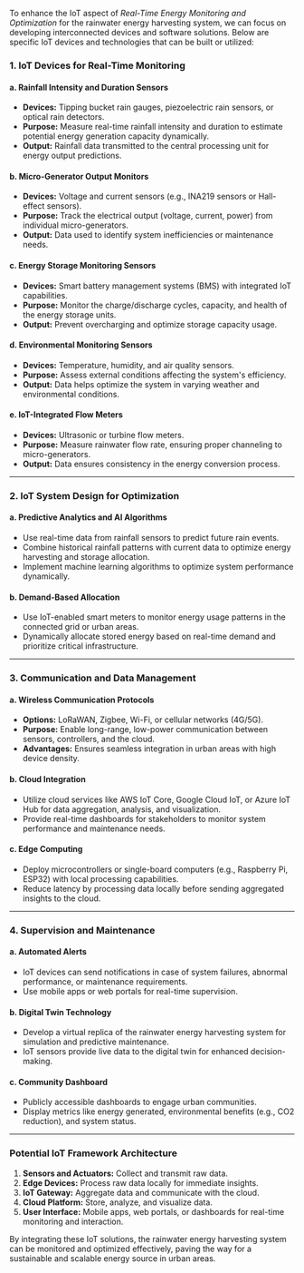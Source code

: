 To enhance the IoT aspect of *Real-Time Energy Monitoring and Optimization* for the rainwater energy harvesting system, we can focus on developing interconnected devices and software solutions. Below are specific IoT devices and technologies that can be built or utilized:

### 1. **IoT Devices for Real-Time Monitoring**
#### a. **Rainfall Intensity and Duration Sensors**
   - **Devices:** Tipping bucket rain gauges, piezoelectric rain sensors, or optical rain detectors.
   - **Purpose:** Measure real-time rainfall intensity and duration to estimate potential energy generation capacity dynamically.
   - **Output:** Rainfall data transmitted to the central processing unit for energy output predictions.

#### b. **Micro-Generator Output Monitors**
   - **Devices:** Voltage and current sensors (e.g., INA219 sensors or Hall-effect sensors).
   - **Purpose:** Track the electrical output (voltage, current, power) from individual micro-generators.
   - **Output:** Data used to identify system inefficiencies or maintenance needs.

#### c. **Energy Storage Monitoring Sensors**
   - **Devices:** Smart battery management systems (BMS) with integrated IoT capabilities.
   - **Purpose:** Monitor the charge/discharge cycles, capacity, and health of the energy storage units.
   - **Output:** Prevent overcharging and optimize storage capacity usage.

#### d. **Environmental Monitoring Sensors**
   - **Devices:** Temperature, humidity, and air quality sensors.
   - **Purpose:** Assess external conditions affecting the system's efficiency.
   - **Output:** Data helps optimize the system in varying weather and environmental conditions.

#### e. **IoT-Integrated Flow Meters**
   - **Devices:** Ultrasonic or turbine flow meters.
   - **Purpose:** Measure rainwater flow rate, ensuring proper channeling to micro-generators.
   - **Output:** Data ensures consistency in the energy conversion process.

---

### 2. **IoT System Design for Optimization**
#### a. **Predictive Analytics and AI Algorithms**
   - Use real-time data from rainfall sensors to predict future rain events.
   - Combine historical rainfall patterns with current data to optimize energy harvesting and storage allocation.
   - Implement machine learning algorithms to optimize system performance dynamically.

#### b. **Demand-Based Allocation**
   - Use IoT-enabled smart meters to monitor energy usage patterns in the connected grid or urban areas.
   - Dynamically allocate stored energy based on real-time demand and prioritize critical infrastructure.

---

### 3. **Communication and Data Management**
#### a. **Wireless Communication Protocols**
   - **Options:** LoRaWAN, Zigbee, Wi-Fi, or cellular networks (4G/5G).
   - **Purpose:** Enable long-range, low-power communication between sensors, controllers, and the cloud.
   - **Advantages:** Ensures seamless integration in urban areas with high device density.

#### b. **Cloud Integration**
   - Utilize cloud services like AWS IoT Core, Google Cloud IoT, or Azure IoT Hub for data aggregation, analysis, and visualization.
   - Provide real-time dashboards for stakeholders to monitor system performance and maintenance needs.

#### c. **Edge Computing**
   - Deploy microcontrollers or single-board computers (e.g., Raspberry Pi, ESP32) with local processing capabilities.
   - Reduce latency by processing data locally before sending aggregated insights to the cloud.

---

### 4. **Supervision and Maintenance**
#### a. **Automated Alerts**
   - IoT devices can send notifications in case of system failures, abnormal performance, or maintenance requirements.
   - Use mobile apps or web portals for real-time supervision.

#### b. **Digital Twin Technology**
   - Develop a virtual replica of the rainwater energy harvesting system for simulation and predictive maintenance.
   - IoT sensors provide live data to the digital twin for enhanced decision-making.

#### c. **Community Dashboard**
   - Publicly accessible dashboards to engage urban communities.
   - Display metrics like energy generated, environmental benefits (e.g., CO2 reduction), and system status.

---

### Potential IoT Framework Architecture
1. **Sensors and Actuators:** Collect and transmit raw data.
2. **Edge Devices:** Process raw data locally for immediate insights.
3. **IoT Gateway:** Aggregate data and communicate with the cloud.
4. **Cloud Platform:** Store, analyze, and visualize data.
5. **User Interface:** Mobile apps, web portals, or dashboards for real-time monitoring and interaction.

By integrating these IoT solutions, the rainwater energy harvesting system can be monitored and optimized effectively, paving the way for a sustainable and scalable energy source in urban areas.
